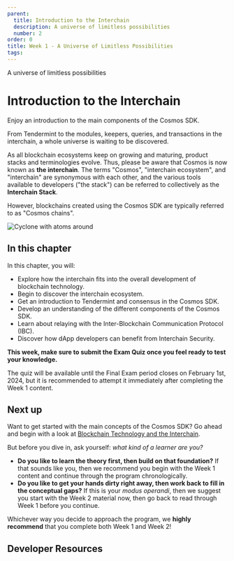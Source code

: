 ```yaml
---
parent:
  title: Introduction to the Interchain
  description: A universe of limitless possibilities
  number: 2
order: 0
title: Week 1 - A Universe of Limitless Possibilities
tags:
---
```


<div class="tm-overline tm-rf-1 tm-lh-title tm-medium tm-muted">A universe of limitless possibilities</div>
<h1 class="mt-4 mb-6">Introduction to the Interchain</h1>

Enjoy an introduction to the main components of the Cosmos SDK.

From Tendermint to the modules, keepers, queries, and transactions in the interchain, a whole universe is waiting to be discovered.

<HighlightBox type="info">

As all blockchain ecosystems keep on growing and maturing, product stacks and terminologies evolve. Thus, please be aware that Cosmos is now known as **the interchain**. The terms "Cosmos", "interchain ecosystem", and "interchain" are synonymous with each other, and the various tools available to developers ("the stack") can be referred to collectively as the **Interchain Stack**.

However, blockchains created using the Cosmos SDK are typically referred to as "Cosmos chains".

</HighlightBox>

![Cyclone with atoms around](/cosmos_dev_portal_module-03-lp.png)

## In this chapter

<HighlightBox type="learning">

In this chapter, you will:

* Explore how the interchain fits into the overall development of blockchain technology.
* Begin to discover the interchain ecosystem.
* Get an introduction to Tendermint and consensus in the Cosmos SDK.
* Develop an understanding of the different components of the Cosmos SDK.
* Learn about relaying with the Inter-Blockchain Communication Protocol (IBC).
* Discover how dApp developers can benefit from Interchain Security.

</HighlightBox>

**This week, make sure to submit the Exam Quiz once you feel ready to test your knowledge.**

The quiz will be available until the Final Exam period closes on February 1st, 2024, but it is recommended to attempt it immediately after completing the Week 1 content.

## Next up

Want to get started with the main concepts of the Cosmos SDK? Go ahead and begin with a look at [Blockchain Technology and the Interchain](/academy/1-what-is-cosmos/1-blockchain-and-cosmos.md).

<HighlightBox type="tip">

But before you dive in, ask yourself: _what kind of a learner are you?_

* **Do you like to learn the theory first, then build on that foundation?** If that sounds like you, then we recommend you begin with the Week 1 content and continue through the program chronologically.
* **Do you like to get your hands dirty right away, then work back to fill in the conceptual gaps?** If this is your _modus operandi_, then we suggest you start with the Week 2 material now, then go back to read through Week 1 before you continue.

Whichever way you decide to approach the program, we **highly recommend** that you complete both Week 1 and Week 2!

</HighlightBox>

## Developer Resources

<div v-for="resource in $themeConfig.resources">
  <Resource
    :title="resource.title"
    :description="resource.description"
    :links="resource.links"
    :image="resource.image"
    :large="true"
  />
  <br/>
</div>
